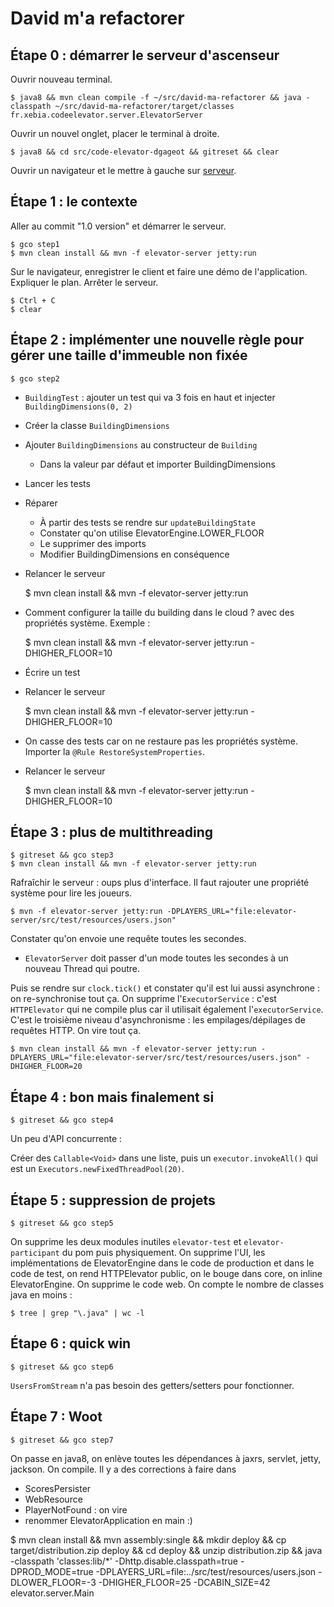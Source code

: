 # David m'a refactorer

## Étape 0 : démarrer le serveur d'ascenseur

Ouvrir nouveau terminal.

    $ java8 && mvn clean compile -f ~/src/david-ma-refactorer && java -classpath ~/src/david-ma-refactorer/target/classes fr.xebia.codeelevator.server.ElevatorServer

Ouvrir un nouvel onglet, placer le terminal à droite.

    $ java8 && cd src/code-elevator-dgageot && gitreset && clear

Ouvrir un navigateur et le mettre à gauche sur [serveur](http://localhost:8080).

## Étape 1 : le contexte

Aller au commit "1.0 version" et démarrer le serveur.

    $ gco step1
    $ mvn clean install && mvn -f elevator-server jetty:run

Sur le navigateur, enregistrer le client et faire une démo de l'application. Expliquer le plan. Arrêter le serveur.

    $ Ctrl + C
    $ clear

## Étape 2 : implémenter une nouvelle règle pour gérer une taille d'immeuble non fixée

    $ gco step2

 - `BuildingTest` : ajouter un test qui va 3 fois en haut et injecter `BuildingDimensions(0, 2)`
 - Créer la classe `BuildingDimensions`
 - Ajouter `BuildingDimensions` au constructeur de `Building`
    - Dans la valeur par défaut et importer BuildingDimensions
 - Lancer les tests
 - Réparer
    - À partir des tests se rendre sur `updateBuildingState`
    - Constater qu'on utilise ElevatorEngine.LOWER_FLOOR
    - Le supprimer des imports
    - Modifier BuildingDimensions en conséquence

 - Relancer le serveur

    $ mvn clean install && mvn -f elevator-server jetty:run

 - Comment configurer la taille du building dans le cloud ? avec des propriétés système. Exemple :

    $ mvn clean install && mvn -f elevator-server jetty:run -DHIGHER_FLOOR=10

 - Écrire un test
 - Relancer le serveur

    $ mvn clean install && mvn -f elevator-server jetty:run -DHIGHER_FLOOR=10

 - On casse des tests car on ne restaure pas les propriétés système. Importer la `@Rule RestoreSystemProperties`.

 - Relancer le serveur

    $ mvn clean install && mvn -f elevator-server jetty:run -DHIGHER_FLOOR=10

## Étape 3 : plus de multithreading

    $ gitreset && gco step3
    $ mvn clean install && mvn -f elevator-server jetty:run

Rafraîchir le serveur : oups plus d'interface. Il faut rajouter une propriété système pour lire les joueurs.

    $ mvn -f elevator-server jetty:run -DPLAYERS_URL="file:elevator-server/src/test/resources/users.json"

Constater qu'on envoie une requête toutes les secondes.

 - `ElevatorServer` doit passer d'un mode toutes les secondes à un nouveau Thread qui poutre.

Puis se rendre sur `clock.tick()` et constater qu'il est lui aussi asynchrone : on re-synchronise tout ça.
On supprime l'`ExecutorService` : c'est `HTTPElevator` qui ne compile plus car il utilisait également
l'`executorService`. C'est le troisième niveau d'asynchronisme : les empilages/dépilages de requêtes HTTP. On vire tout
ça.

    $ mvn clean install && mvn -f elevator-server jetty:run -DPLAYERS_URL="file:elevator-server/src/test/resources/users.json" -DHIGHER_FLOOR=20

## Étape 4 : bon mais finalement si

    $ gitreset && gco step4

Un peu d'API concurrente :

Créer des `Callable<Void>` dans une liste, puis un `executor.invokeAll()` qui est un `Executors.newFixedThreadPool(20)`.

## Étape 5 : suppression de projets

    $ gitreset && gco step5

On supprime les deux modules inutiles `elevator-test` et `elevator-participant` du pom puis physiquement. On supprime l'UI, les implémentations de ElevatorEngine dans le code de production et dans le code de test, on rend HTTPElevator public, on le bouge dans core, on inline ElevatorEngine. On supprime le code web. On compte le nombre de classes java en moins :

    $ tree | grep "\.java" | wc -l

## Étape 6 : quick win

    $ gitreset && gco step6

`UsersFromStream` n'a pas besoin des getters/setters pour fonctionner.

## Étape 7 : Woot

    $ gitreset && gco step7

On passe en java8, on enlève toutes les dépendances à jaxrs, servlet, jetty, jackson. On compile. Il y a des corrections à faire dans
 - ScoresPersister
 - WebResource
 - PlayerNotFound : on vire
 - renommer ElevatorApplication en main :)

$ mvn clean install && mvn assembly:single && mkdir deploy && cp target/distribution.zip deploy && cd deploy && unzip distribution.zip && java -classpath 'classes:lib/*' -Dhttp.disable.classpath=true -DPROD_MODE=true -DPLAYERS_URL=file:../src/test/resources/users.json -DLOWER_FLOOR=-3 -DHIGHER_FLOOR=25 -DCABIN_SIZE=42 elevator.server.Main